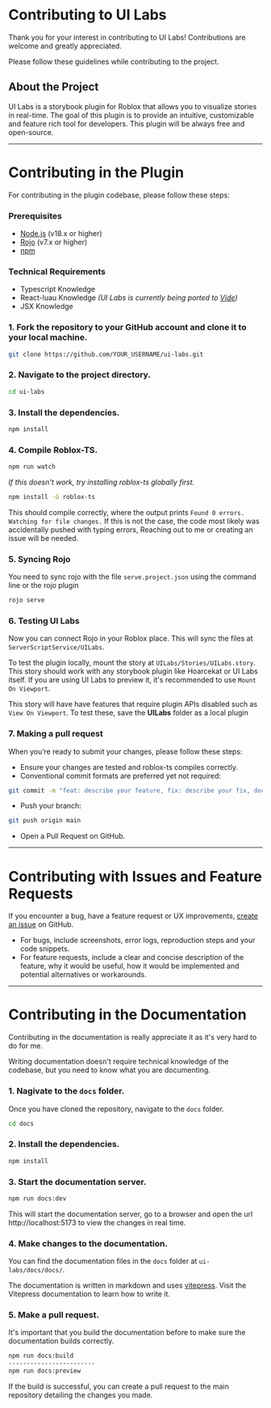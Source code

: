 # Contributing to UI Labs

Thank you for your interest in contributing to UI Labs! Contributions are welcome and greatly appreciated.

Please follow these guidelines while contributing to the project.

## About the Project

UI Labs is a storybook plugin for Roblox that allows you to visualize stories in real-time. The goal of this plugin is to provide an intuitive, customizable and feature rich tool for developers. This plugin will be always free and open-source.

---

# Contributing in the Plugin

For contributing in the plugin codebase, please follow these steps:

### Prerequisites

-   [Node.js](https://nodejs.org/en/) (v18.x or higher)
-   [Rojo](https://rojo.space/) (v7.x or higher)
-   [npm](https://www.npmjs.com/)

### Technical Requirements

-   Typescript Knowledge
-   React-luau Knowledge _(UI Labs is currently being ported to [Vide](https://centau.github.io/vide/))_
-   JSX Knowledge

### 1. Fork the repository to your GitHub account and clone it to your local machine.

```bash
git clone https://github.com/YOUR_USERNAME/ui-labs.git
```

### 2. Navigate to the project directory.

```bash
cd ui-labs
```

### 3. Install the dependencies.

```bash
npm install
```

### 4. Compile Roblox-TS.

```bash
npm run watch
```

_If this doesn't work, try installing roblox-ts globally first._

```bash
npm install -G roblox-ts
```

This should compile correctly, where the output prints `Found 0 errors. Watching for file changes.` If this is not the case, the code most likely was accidentally pushed with typing errors, Reaching out to me or creating an issue will be needed.

### 5. Syncing Rojo

You need to sync rojo with the file `serve.project.json` using the command line or the rojo plugin

```bash
rojo serve
```

### 6. Testing UI Labs

Now you can connect Rojo in your Roblox place. This will sync the files at `ServerScriptService/UILabs`.

To test the plugin locally, mount the story at `UILabs/Stories/UILabs.story`. This story should work with any storybook plugin like Hoarcekat or UI Labs itself. If you are using UI Labs to preview it, it's recommended to use `Mount On Viewport`.

This story will have have features that require plugin APIs disabled such as `View On Viewport`. To test these, save the **UILabs** folder as a local plugin

### 7. Making a pull request

When you’re ready to submit your changes, please follow these steps:

-   Ensure your changes are tested and roblox-ts compiles correctly.
-   Conventional commit formats are preferred yet not required:

```bash
git commit -m "feat: describe your feature, fix: describe your fix, docs: describe your documentation"
```

-   Push your branch:

```bash
git push origin main
```

-   Open a Pull Request on GitHub.

---

# Contributing with Issues and Feature Requests

If you encounter a bug, have a feature request or UX improvements, [create an issue](https://github.com/PepeElToro41/ui-labs/issues/new/choose) on GitHub.

-   For bugs, include screenshots, error logs, reproduction steps and your code snippets.
-   For feature requests, include a clear and concise description of the feature, why it would be useful, how it would be implemented and potential alternatives or workarounds.

---

# Contributing in the Documentation

Contributing in the documentation is really appreciate it as it's very hard to do for me.

Writing documentation doesn't require technical knowledge of the codebase, but you need to know what you are documenting.

### 1. Nagivate to the `docs` folder.

Once you have cloned the repository, navigate to the `docs` folder.

```bash
cd docs
```

### 2. Install the dependencies.

```bash
npm install
```

### 3. Start the documentation server.

```bash
npm run docs:dev
```

This will start the documentation server, go to a browser and open the url http://localhost:5173 to view the changes in real time.

### 4. Make changes to the documentation.

You can find the documentation files in the `docs` folder at `ui-labs/docs/docs/`.

The documentation is written in markdown and uses [vitepress](https://vitepress.dev/). Visit the Vitepress documentation to learn how to write it.

### 5. Make a pull request.

It's important that you build the documentation before to make sure the documentation builds correctly.

```bash
npm run docs:build
------------------------
npm run docs:preview
```

If the build is successful, you can create a pull request to the main repository detailing the changes you made.
